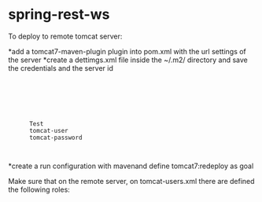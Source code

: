# spring-rest-ws

To deploy to remote tomcat server:

*add a tomcat7-maven-plugin plugin into pom.xml with the url settings of the server
*create a dettimgs.xml file inside the ~/.m2/ directory and save the credentials and the server id
<code>
<?xml version="1.0" encoding="UTF-8"?>
<settings>
  <servers>
    <server>
      <id>Test</id>
      <username>tomcat-user</username>
      <password>tomcat-password</password>
    </server>
  </servers>
</settings>
</code>
*create a run configuration with mavenand define tomcat7:redeploy as goal

Make sure that on the remote server, on tomcat-users.xml there are defined the following roles:
<code>
<role rolename="tomcat-user"/>
   <role rolename="tomcat"/>
   <role rolename="admin"/>
   <role rolename="admin-gui"/>
   <role rolename="manager"/>
   <role rolename="manager-gui"/>
   <role rolename="manager-script"/>
   <user username="tomcat-user" password="tomcat-password" roles="tomcat-user, admin, admin-gui, manager, manager-gui"/>
   <user username="tomcat" password="tomcat-password" roles="tomcat, manager-script"/>
</code>
